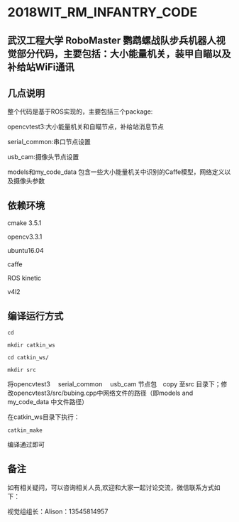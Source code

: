 # 2018WIT_RM_INFANTRY_CODE


## 武汉工程大学 RoboMaster 鹦鹉螺战队步兵机器人视觉部分代码，主要包括：大小能量机关，装甲自瞄以及补给站WiFi通讯


## 几点说明
整个代码是基于ROS实现的，主要包括三个package:

opencvtest3:大小能量机关和自瞄节点，补给站消息节点

serial_common:串口节点设置

usb_cam:摄像头节点设置

models和my_code_data 包含一些大小能量机关中识别的Caffe模型，网络定义以及摄像头参数


## 依赖环境

cmake 3.5.1

opencv3.3.1

ubuntu16.04

caffe

ROS kinetic

v4l2



## 编译运行方式
```
cd 

mkdir catkin_ws

cd catkin_ws/

mkdir src
```
将opencvtest3 　serial_common 　usb_cam 节点包　copy 至src 目录下；修改opencvtest3/src/bubing.cpp中网络文件的路径（即models and my_code_data 中文件路径）

在catkin_ws目录下执行：

` catkin_make `

编译通过即可

## 备注
如有相关疑问，可以咨询相关人员,欢迎和大家一起讨论交流，微信联系方式如下：

视觉组组长：Alison：13545814957
